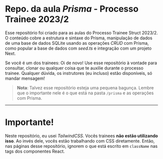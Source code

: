 # Repo. da aula *Prisma* - Processo Trainee 2023/2

Esse repositório foi criado para as aulas do Processo Trainee Struct 2023/2. O conteúdo cobre a estrutura e sintaxe do Prisma, manipulação de dados de uma base de dados SQLite usando as operações *CRUD* com Prisma, como popular a base de dados com *seed.ts* e integração com um projeto Next.

Se você é um dos trainees: Oi de novo! Use esse repositório à vontade para consultar, clonar ou qualquer coisa que te auxilie durante o processo trainee. Qualquer dúvida, os instrutores (eu incluso) estão disponíveis, só mandar mensagem!

> **Nota**:
> Talvez esse repositório esteja uma pequena bagunça. Lembre que o importante nele é o que está na pasta `/prisma` e as operações com Prisma.

____

# Importante!

Neste repositório, eu usei *TailwindCSS*. Vocês trainees **não estão utilizando isso**. Ao invés dele, vocês estão trabalhando com CSS diretamente. Então, nas páginas desse repositório, ignorem o que está escrito em `className` nas tags dos componentes React.
